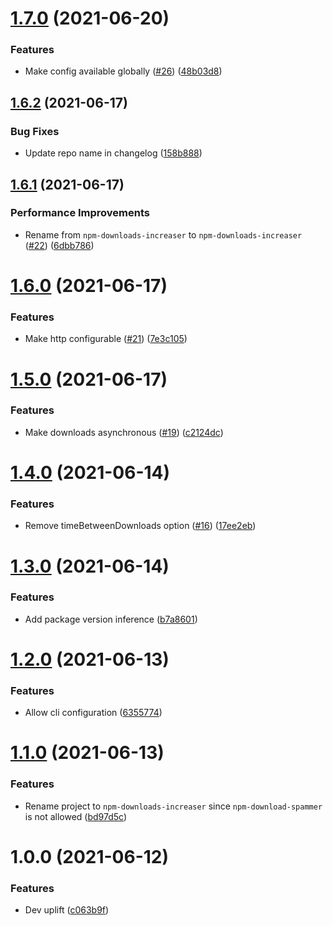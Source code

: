 # [1.7.0](https://github.com/lachiejames/npm-downloads-increaser/compare/v1.6.2...v1.7.0) (2021-06-20)


### Features

* Make config available globally ([#26](https://github.com/lachiejames/npm-downloads-increaser/issues/26)) ([48b03d8](https://github.com/lachiejames/npm-downloads-increaser/commit/48b03d8707ca0ec908670277c67456c7ab37080f))

## [1.6.2](https://github.com/lachiejames/npm-downloads-increaser/compare/v1.6.1...v1.6.2) (2021-06-17)


### Bug Fixes

* Update repo name in changelog ([158b888](https://github.com/lachiejames/npm-downloads-increaser/commit/158b8883e17b73cca724e26e1af9c801971dd3d6))

## [1.6.1](https://github.com/lachiejames/npm-downloads-increaser/compare/v1.6.0...v1.6.1) (2021-06-17)


### Performance Improvements

* Rename from `npm-downloads-increaser` to `npm-downloads-increaser` ([#22](https://github.com/lachiejames/npm-downloads-increaser/issues/22)) ([6dbb786](https://github.com/lachiejames/npm-downloads-increaser/commit/6dbb78609c56a9896d077f95fde14646e14d85da))

# [1.6.0](https://github.com/lachiejames/npm-downloads-increaser/compare/v1.5.0...v1.6.0) (2021-06-17)


### Features

* Make http configurable ([#21](https://github.com/lachiejames/npm-downloads-increaser/issues/21)) ([7e3c105](https://github.com/lachiejames/npm-downloads-increaser/commit/7e3c1052180c16b744ca97a9d65582479fa896b5))

# [1.5.0](https://github.com/lachiejames/npm-downloads-increaser/compare/v1.4.0...v1.5.0) (2021-06-17)


### Features

* Make downloads asynchronous ([#19](https://github.com/lachiejames/npm-downloads-increaser/issues/19)) ([c2124dc](https://github.com/lachiejames/npm-downloads-increaser/commit/c2124dcd29da39ff229b7759ae47a5b64b6939a1))

# [1.4.0](https://github.com/lachiejames/npm-downloads-increaser/compare/v1.3.0...v1.4.0) (2021-06-14)


### Features

* Remove timeBetweenDownloads option ([#16](https://github.com/lachiejames/npm-downloads-increaser/issues/16)) ([17ee2eb](https://github.com/lachiejames/npm-downloads-increaser/commit/17ee2eb3b26b8f43dce1461100665f0711c3fd68))

# [1.3.0](https://github.com/lachiejames/npm-downloads-increaser/compare/v1.2.0...v1.3.0) (2021-06-14)


### Features

* Add package version inference ([b7a8601](https://github.com/lachiejames/npm-downloads-increaser/commit/b7a860101301d48c89b8384596376202a46893af))

# [1.2.0](https://github.com/lachiejames/npm-downloads-increaser/compare/v1.1.0...v1.2.0) (2021-06-13)


### Features

* Allow cli configuration ([6355774](https://github.com/lachiejames/npm-downloads-increaser/commit/6355774e44cb2957e489670e6f4df9c355fd0c61))

# [1.1.0](https://github.com/lachiejames/npm-downloads-increaser/compare/v1.0.0...v1.1.0) (2021-06-13)


### Features

* Rename project to `npm-downloads-increaser` since `npm-download-spammer` is not allowed ([bd97d5c](https://github.com/lachiejames/npm-downloads-increaser/commit/bd97d5c6c9d35ea4515effa52a078e5ded87d708))

# 1.0.0 (2021-06-12)


### Features

* Dev uplift ([c063b9f](https://github.com/lachiejames/npm-downloads-increaser/commit/c063b9f7e915342b8586ee28b3bf647375af7bf2))
